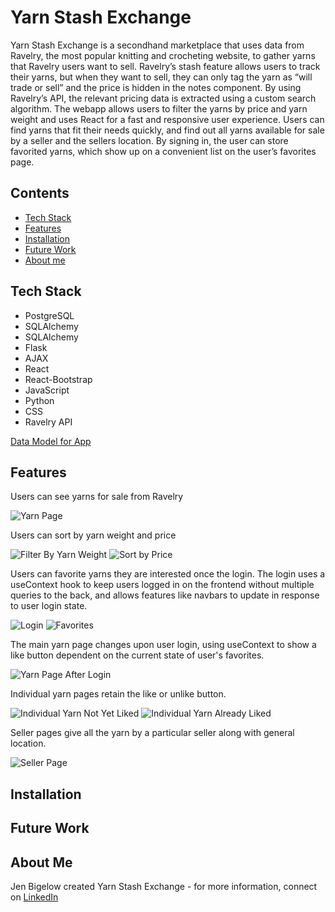 <h1>Yarn Stash Exchange</h1>

<p>Yarn Stash Exchange is a secondhand marketplace that uses data from Ravelry, the most popular knitting and crocheting website, to gather yarns that Ravelry users want to sell. Ravelry’s stash feature allows users to track their yarns, but when they want to sell, they can only tag the yarn as “will trade or sell” and the price is hidden in the notes component. By using Ravelry’s API, the relevant pricing data is extracted using a custom search algorithm. The webapp allows users to filter the yarns by price and yarn weight and uses React for a fast and responsive user experience. Users can find yarns that fit their needs quickly, and find out all yarns available for sale by a seller and the sellers location. By signing in, the user can store favorited yarns, which show up on a convenient list on the user’s favorites page.</p>
<h2>Contents</h2>

<ul>
<li><a href="#tech-stack">Tech Stack</a></li>
<li><a href="#features">Features</a></li>
<li><a href="#installation">Installation</a></li>
<li><a href="#future-work">Future Work</a></li>
<li><a href="#about-me">About me</a></li>
</ul>
<h2>Tech Stack</h2>

<ul>
<li>PostgreSQL</li>
<li>SQLAlchemy</li>
<li>SQLAlchemy</li>
<li>Flask</li>
<li>AJAX</li>
<li>React</li>
<li>React-Bootstrap</li>
<li>JavaScript</li>
<li>Python</li>
<li>CSS</li>
<li>Ravelry API </li>
</ul>
<a href=https://dbdiagram.io/d/Yarn-Stash-Exchange-MVP-667b87599939893dae45a90c>Data Model for App </a>

<h2>Features</h2>
<p>Users can see yarns for sale from Ravelry</p>
<img src = screenshots/yarn_page.png alt="Yarn Page"/>
<p>Users can sort by yarn weight and price</p>
<img src = screenshots/filter_by_weight.png alt="Filter By Yarn Weight"/>
<img src = screenshots/sort_by_price.png alt="Sort by Price"/>
<p>Users can favorite yarns they are interested once the login. The login uses a useContext hook to keep users logged in on the frontend without multiple queries to the back, and allows features like navbars to update in response to user login state.</p>
<img src = screenshots/login.png alt="Login"/>
<img src = screenshots/favorites.png alt="Favorites"/>
<p>The main yarn page changes upon user login, using useContext to show a like button dependent on the current state of user's favorites.</p>
<img src = screenshots/yarn_page_after_login.png alt="Yarn Page After Login"/>
<p>Individual yarn pages retain the like or unlike button.</p>
<img src = screenshots/individual_yarn.png alt="Individual Yarn Not Yet Liked"/>
<img src = screenshots/individual_yarn_already_liked.png alt="Individual Yarn Already Liked"/>
<p>Seller pages give all the yarn by a particular seller along with general location.</p>
<img src = screenshots/seller_page.png alt="Seller Page"/>

<h2>Installation</h2>

<h2>Future Work</h2>

<h2>About Me</h2>
<p> Jen Bigelow created Yarn Stash Exchange - for more information, connect on <a href =https://www.linkedin.com/in/jen-bigelow>LinkedIn </a>


